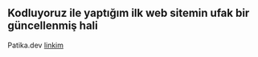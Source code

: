 ## Kodluyoruz ile yaptığım ilk web sitemin ufak bir güncellenmiş hali
Patika.dev [linkim](https://app.patika.dev/alperdn)

